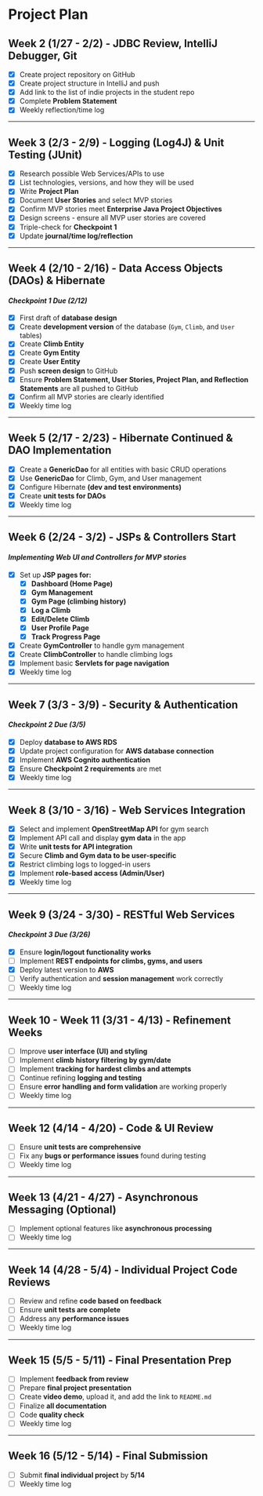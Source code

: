 # **Project Plan**

## **Week 2 (1/27 - 2/2) - JDBC Review, IntelliJ Debugger, Git**
- [X] Create project repository on GitHub
- [X] Create project structure in IntelliJ and push
- [X] Add link to the list of indie projects in the student repo
- [X] Complete **Problem Statement**
- [X] Weekly reflection/time log

---

## **Week 3 (2/3 - 2/9) - Logging (Log4J) & Unit Testing (JUnit)**
- [X] Research possible Web Services/APIs to use
- [X] List technologies, versions, and how they will be used
- [X] Write **Project Plan**
- [X] Document **User Stories** and select MVP stories
- [X] Confirm MVP stories meet **Enterprise Java Project Objectives**
- [X] Design screens - ensure all MVP user stories are covered
- [X] Triple-check for **Checkpoint 1**
- [X] Update **journal/time log/reflection**

---

## **Week 4 (2/10 - 2/16) - Data Access Objects (DAOs) & Hibernate**
#### *Checkpoint 1 Due (2/12)*
- [X] First draft of **database design**
- [X] Create **development version** of the database (`Gym`, `Climb`, and `User` tables)
- [X] Create **Climb Entity**
- [X] Create **Gym Entity**
- [X] Create **User Entity**
- [X] Push **screen design** to GitHub
- [X] Ensure **Problem Statement, User Stories, Project Plan, and Reflection Statements** are all pushed to GitHub
- [X] Confirm all MVP stories are clearly identified
- [X] Weekly time log

---

## **Week 5 (2/17 - 2/23) - Hibernate Continued & DAO Implementation**
- [X] Create a **GenericDao** for all entities with basic CRUD operations
- [X] Use **GenericDao** for Climb, Gym, and User management
- [X] Configure Hibernate **(dev and test environments)**
- [X] Create **unit tests for DAOs**
- [X] Weekly time log

---

## **Week 6 (2/24 - 3/2) - JSPs & Controllers Start**
#### *Implementing Web UI and Controllers for MVP stories*
- [X] Set up **JSP pages for:**
    - [X] **Dashboard (Home Page)**
    - [X] **Gym Management**
    - [X] **Gym Page (climbing history)**
    - [X] **Log a Climb**
    - [X] **Edit/Delete Climb**
    - [X] **User Profile Page**
    - [X] **Track Progress Page**
- [X] Create **GymController** to handle gym management
- [X] Create **ClimbController** to handle climbing logs
- [X] Implement basic **Servlets for page navigation**
- [X] Weekly time log

---

## **Week 7 (3/3 - 3/9) - Security & Authentication**
#### *Checkpoint 2 Due (3/5)*
- [X] Deploy **database to AWS RDS**
- [X] Update project configuration for **AWS database connection**
- [X] Implement **AWS Cognito authentication**
- [X] Ensure **Checkpoint 2 requirements** are met
- [X] Weekly time log

---

## **Week 8 (3/10 - 3/16) - Web Services Integration**
- [X] Select and implement **OpenStreetMap API** for gym search
- [X] Implement API call and display **gym data** in the app
- [X] Write **unit tests for API integration**
- [X] Secure **Climb and Gym data to be user-specific**
- [X] Restrict climbing logs to logged-in users
- [X] Implement **role-based access (Admin/User)**
- [X] Weekly time log

---

## **Week 9 (3/24 - 3/30) - RESTful Web Services**
#### *Checkpoint 3 Due (3/26)*
- [X] Ensure **login/logout functionality works**
- [ ] Implement **REST endpoints for climbs, gyms, and users**
- [X] Deploy latest version to **AWS**
- [ ] Verify authentication and **session management** work correctly
- [ ] Weekly time log

---

## **Week 10 - Week 11 (3/31 - 4/13) - Refinement Weeks**
- [ ] Improve **user interface (UI) and styling**
- [ ] Implement **climb history filtering by gym/date**
- [ ] Implement **tracking for hardest climbs and attempts**
- [ ] Continue refining **logging and testing**
- [ ] Ensure **error handling and form validation** are working properly
- [ ] Weekly time log

---

## **Week 12 (4/14 - 4/20) - Code & UI Review**
- [ ] Ensure **unit tests are comprehensive**
- [ ] Fix any **bugs or performance issues** found during testing
- [ ] Weekly time log

---

## **Week 13 (4/21 - 4/27) - Asynchronous Messaging (Optional)**
- [ ] Implement optional features like **asynchronous processing**
- [ ] Weekly time log

---

## **Week 14 (4/28 - 5/4) - Individual Project Code Reviews**
- [ ] Review and refine **code based on feedback**
- [ ] Ensure **unit tests are complete**
- [ ] Address any **performance issues**
- [ ] Weekly time log

---

## **Week 15 (5/5 - 5/11) - Final Presentation Prep**
- [ ] Implement **feedback from review**
- [ ] Prepare **final project presentation**
- [ ] Create **video demo**, upload it, and add the link to `README.md`
- [ ] Finalize **all documentation**
- [ ] Code **quality check**
- [ ] Weekly time log

---

## **Week 16 (5/12 - 5/14) - Final Submission**
- [ ] Submit **final individual project** by **5/14**
- [ ] Weekly time log